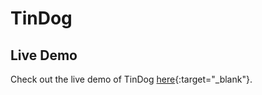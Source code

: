 # TinDog

## Live Demo

Check out the live demo of TinDog [here](https://pantharshit007.github.io/TinDog//){:target="_blank"}.

